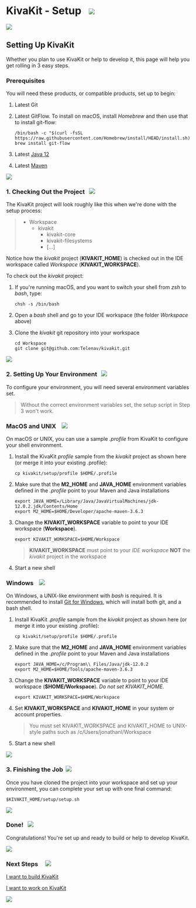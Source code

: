 # KivaKit - Setup   <img src="https://www.kivakit.org/images/box-32.png" srcset="https://www.kivakit.org/images/box-32-2x.png 2x"/>

<img src="https://www.kivakit.org/images/horizontal-line-512.png" srcset="https://www.kivakit.org/images/horizontal-line-512-2x.png 2x"/>

## Setting Up KivaKit

Whether you plan to use KivaKit or help to develop it, this page will help you get rolling in 3 easy steps.

### Prerequisites

You will need these products, or compatible products, set up to begin:

1. Latest Git
2. Latest GitFlow.  To install on macOS, install *Homebrew* and then use that to install git-flow:
   
       /bin/bash -c "$(curl -fsSL https://raw.githubusercontent.com/Homebrew/install/HEAD/install.sh)"
       brew install git-flow

2. Latest [Java 12](https://www.oracle.com/java/technologies/javase/jdk12-archive-downloads.html)
3. Latest [Maven](https://maven.apache.org/download.cgi)

<img src="https://www.kivakit.org/images/horizontal-line-512.png" srcset="https://www.kivakit.org/images/horizontal-line-512-2x.png 2x"/>

### 1. Checking Out the Project   <img src="https://www.kivakit.org/images/down-arrow-32.png" srcset="https://www.kivakit.org/images/down-arrow-32-2x.png 2x"/>

The KivaKit project will look roughly like this when we're done with the setup process:

> * Workspace
>   * kivakit
>     * kivakit-core
>     * kivakit-filesystems
>     * [...]

Notice how the *kivakit* project (**KIVAKIT_HOME**) is checked out in the IDE workspace called
*Workspace* (**KIVAKIT_WORKSPACE**).

To check out the *kivakit* project:

1. If you're running macOS, and you want to switch your shell from *zsh* to *bash*, type:

       chsh -s /bin/bash

2. Open a *bash* shell and go to your IDE workspace (the folder *Workspace* above)
3. Clone the *kivakit* git repository into your workspace

       cd Workspace 
       git clone git@github.com:Telenav/kivakit.git

<img src="https://www.kivakit.org/images/horizontal-line-512.png" srcset="https://www.kivakit.org/images/horizontal-line-512-2x.png 2x"/>

### 2. Setting Up Your Environment   <img src="https://www.kivakit.org/images/box-32.png" srcset="https://www.kivakit.org/images/box-32-2x.png 2x"/>

To configure your environment, you will need several environment variables set.

> Without the correct environment variables set, the setup script in Step 3 won't work.

### MacOS and UNIX    <img src="https://www.kivakit.org/images/bluebook-32.png" srcset="https://www.kivakit.org/images/bluebook-32-2x.png 2x"/>

On macOS or UNIX, you can use a sample *.profile* from KivaKit to configure your shell environment.

1. Install the KivaKit *profile* sample from the *kivakit* project as shown here (or merge it into your existing .profile):

       cp kivakit/setup/profile $HOME/.profile

2. Make sure that the **M2_HOME** and **JAVA_HOME** environment variables defined in the *.profile* 
   point to your Maven and Java installations

       export JAVA_HOME=/Library/Java/JavaVirtualMachines/jdk-12.0.2.jdk/Contents/Home 
       export M2_HOME=$HOME/Developer/apache-maven-3.6.3

3. Change the **KIVAKIT_WORKSPACE** variable to point to your IDE workspace (**Workspace**).

       export KIVAKIT_WORKSPACE=$HOME/Workspace

   > **KIVAKIT_WORKSPACE** must point to your *IDE workspace* **NOT** the *kivakit* project in the workspace

4. Start a new shell

### Windows &nbsp;&nbsp; <img src="https://www.kivakit.org/images/window-32.png" srcset="https://www.kivakit.org/images/window-32-2x.png 2x"/>

On Windows, a UNIX-like environment with *bash* is required. It is recommended to install [Git for Windows](https://gitforwindows.org/),
which will install both git, and a bash shell.

1. Install KivaKit *.profile* sample from the *kivakit* project as shown here 
   (or merge it into your existing .profile):

       cp kivakit/setup/profile $HOME/.profile

2. Make sure that the **M2_HOME** and **JAVA_HOME** environment variables defined in the *.profile*
   point to your Maven and Java installations

       export JAVA_HOME=/c/Program\\ Files/Java/jdk-12.0.2 
       export M2_HOME=$HOME/Tools/apache-maven-3.6.3

3. Change the **KIVAKIT_WORKSPACE** variable to point to your IDE workspace (**$HOME/Workspace**).
   _Do not set KIVAKIT_HOME._

       export KIVAKIT_WORKSPACE=$HOME/Workspace

4. Set **KIVAKIT_WORKSPACE** and **KIVAKIT_HOME** in your system or account properties.

   > You must set KIVAKIT_WORKSPACE and KIVAKIT_HOME to UNIX-style paths such as /c/Users/jonathanl/Workspace

5. Start a new shell

<img src="https://www.kivakit.org/images/horizontal-line-512.png" srcset="https://www.kivakit.org/images/horizontal-line-512-2x.png 2x"/>

### 3. Finishing the Job  <img src="https://www.kivakit.org/images/stars-32.png" srcset="https://www.kivakit.org/images/stars-32-2x.png 2x"/>

Once you have cloned the project into your workspace and set up your environment,
you can complete your set up with one final command:

    $KIVAKIT_HOME/setup/setup.sh

<img src="https://www.kivakit.org/images/horizontal-line-512.png" srcset="https://www.kivakit.org/images/horizontal-line-512-2x.png 2x"/>

### Done!   <img src="https://www.kivakit.org/images/rocket-32.png" srcset="https://www.kivakit.org/images/rocket-32-2x.png 2x"/>

Congratulations! You're set up and ready to build or help to develop KivaKit.

<img src="https://www.kivakit.org/images/horizontal-line-512.png" srcset="https://www.kivakit.org/images/horizontal-line-512-2x.png 2x"/>

### Next Steps &nbsp; &nbsp;  <img src="https://www.kivakit.org/images/footprints-32.png" srcset="https://www.kivakit.org/images/footprints-32-2x.png 2x"/>

[I want to build KivaKit](building.md)

[I want to work on KivaKit](../developing/index.md)


<img src="https://www.kivakit.org/images/horizontal-line-512.png" srcset="https://www.kivakit.org/images/horizontal-line-512-2x.png 2x"/>
